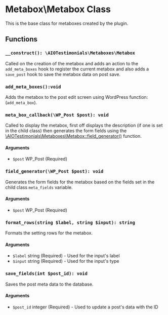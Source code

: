 # Metabox\Metabox Class

This is the base class for metaboxes created by the plugin.

## Functions

### ```__construct(): \AIOTestimonials\Metaboxes\Metabox```
Called on the creation of the metabox and adds an action to the `add_meta_boxes` hook to register the current metabox and also adds a `save_post` hook to save the metabox data on post save.

### ```add_meta_boxes():void ```
Adds the metabox to the post edit screen using WordPress function: (`add_meta_box`).

### ```meta_box_callback(\WP_Post $post): void```
Called to display the metabox, first off displays the description (if one is set in the child class) then generates the form fields using the [\AIOTestimonials\Metaboxes\Metabox::field_generator()](classes/Metaboxes/Metabox.md#field_generator) function.

#### Arguments
- ``$post`` WP_Post (Required) 

### ```field_generator(\WP_Post $post): void```
Generates the form fields for the metabox based on the fields set in the child class `meta_fields` variable.

#### Arguments
- ``$post`` WP_Post (Required) 

### ```format_rows(string $label, string $input): string```
Formats the setting rows for the metabox.

#### Arguments
- ``$label`` string (Required) - Used for the input's label
- ``$input`` string (Required) - Used for the input's type

### ```save_fields(int $post_id): void```
Saves the post meta data to the database.

#### Arguments
- ``$post_id`` integer (Required) - Used to update a post's data with the ID
